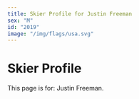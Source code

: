 ```yaml
---
title: Skier Profile for Justin Freeman
sex: "M"
id: "2019"
image: "/img/flags/usa.svg" 
---
```


# Skier Profile

This page is for: Justin Freeman.
    